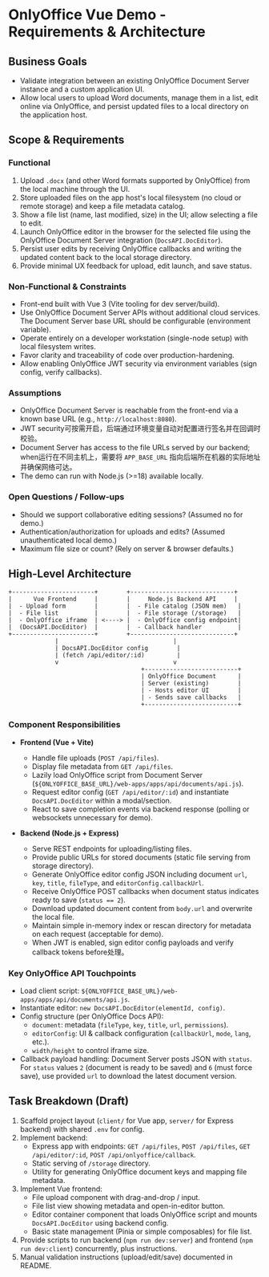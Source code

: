 # OnlyOffice Vue Demo - Requirements & Architecture

## Business Goals
- Validate integration between an existing OnlyOffice Document Server instance and a custom application UI.
- Allow local users to upload Word documents, manage them in a list, edit online via OnlyOffice, and persist updated files to a local directory on the application host.

## Scope & Requirements
### Functional
1. Upload `.docx` (and other Word formats supported by OnlyOffice) from the local machine through the UI.
2. Store uploaded files on the app host's local filesystem (no cloud or remote storage) and keep a file metadata catalog.
3. Show a file list (name, last modified, size) in the UI; allow selecting a file to edit.
4. Launch OnlyOffice editor in the browser for the selected file using the OnlyOffice Document Server integration (`DocsAPI.DocEditor`).
5. Persist user edits by receiving OnlyOffice callbacks and writing the updated content back to the local storage directory.
6. Provide minimal UX feedback for upload, edit launch, and save status.

### Non-Functional & Constraints
- Front-end built with Vue 3 (Vite tooling for dev server/build).
- Use OnlyOffice Document Server APIs without additional cloud services. The Document Server base URL should be configurable (environment variable).
- Operate entirely on a developer workstation (single-node setup) with local filesystem writes.
- Favor clarity and traceability of code over production-hardening.
- Allow enabling OnlyOffice JWT security via environment variables (sign config, verify callbacks).

### Assumptions
- OnlyOffice Document Server is reachable from the front-end via a known base URL (e.g., `http://localhost:8080`).
- JWT security可按需开启，后端通过环境变量自动对配置进行签名并在回调时校验。
- Document Server has access to the file URLs served by our backend; when运行在不同主机上，需要将 `APP_BASE_URL` 指向后端所在机器的实际地址并确保网络可达。
- The demo can run with Node.js (>=18) available locally.

### Open Questions / Follow-ups
- Should we support collaborative editing sessions? (Assumed no for demo.)
- Authentication/authorization for uploads and edits? (Assumed unauthenticated local demo.)
- Maximum file size or count? (Rely on server & browser defaults.)

## High-Level Architecture
```
+-----------------------+        +-----------------------------+
|      Vue Frontend     |        |     Node.js Backend API     |
|  - Upload form        |        |  - File catalog (JSON mem)   |
|  - File list          |        |  - File storage (/storage)   |
|  - OnlyOffice iframe  | <----> |  - OnlyOffice config endpoint|
|  (DocsAPI.DocEditor)  |        |  - Callback handler          |
+-----------------------+        +-----------------------------+
             |                                |
             | DocsAPI.DocEditor config        |
             | (fetch /api/editor/:id)         |
             v                                v
                                     +--------------------------+
                                     | OnlyOffice Document      |
                                     | Server (existing)        |
                                     | - Hosts editor UI        |
                                     | - Sends save callbacks   |
                                     +--------------------------+
```

### Component Responsibilities
- **Frontend (Vue + Vite)**
  - Handle file uploads (`POST /api/files`).
  - Display file metadata from `GET /api/files`.
  - Lazily load OnlyOffice script from Document Server (`${ONLYOFFICE_BASE_URL}/web-apps/apps/api/documents/api.js`).
  - Request editor config (`GET /api/editor/:id`) and instantiate `DocsAPI.DocEditor` within a modal/section.
  - React to save completion events via backend response (polling or websockets unnecessary for demo).

- **Backend (Node.js + Express)**
  - Serve REST endpoints for uploading/listing files.
  - Provide public URLs for stored documents (static file serving from storage directory).
  - Generate OnlyOffice editor config JSON including document `url`, `key`, `title`, `fileType`, and `editorConfig.callbackUrl`.
  - Receive OnlyOffice POST callbacks when document status indicates ready to save (`status == 2`).
  - Download updated document content from `body.url` and overwrite the local file.
  - Maintain simple in-memory index or rescan directory for metadata on each request (acceptable for demo).
  - When JWT is enabled, sign editor config payloads and verify callback tokens before处理。

### Key OnlyOffice API Touchpoints
- Load client script: `${ONLYOFFICE_BASE_URL}/web-apps/apps/api/documents/api.js`.
- Instantiate editor: `new DocsAPI.DocEditor(elementId, config)`.
- Config structure (per OnlyOffice Docs API):
  - `document`: metadata (`fileType`, `key`, `title`, `url`, `permissions`).
  - `editorConfig`: UI & callback configuration (`callbackUrl`, `mode`, `lang`, etc.).
  - `width/height` to control iframe size.
- Callback payload handling: Document Server posts JSON with `status`. For `status` values `2` (document is ready to be saved) and `6` (must force save), use provided `url` to download the latest document version.

## Task Breakdown (Draft)
1. Scaffold project layout (`client/` for Vue app, `server/` for Express backend) with shared `.env` for config.
2. Implement backend:
   - Express app with endpoints: `GET /api/files`, `POST /api/files`, `GET /api/editor/:id`, `POST /api/onlyoffice/callback`.
   - Static serving of `/storage` directory.
   - Utility for generating OnlyOffice document keys and mapping file metadata.
3. Implement Vue frontend:
   - File upload component with drag-and-drop / input.
   - File list view showing metadata and open-in-editor button.
   - Editor container component that loads OnlyOffice script and mounts `DocsAPI.DocEditor` using backend config.
   - Basic state management (Pinia or simple composables) for file list.
4. Provide scripts to run backend (`npm run dev:server`) and frontend (`npm run dev:client`) concurrently, plus instructions.
5. Manual validation instructions (upload/edit/save) documented in README.
